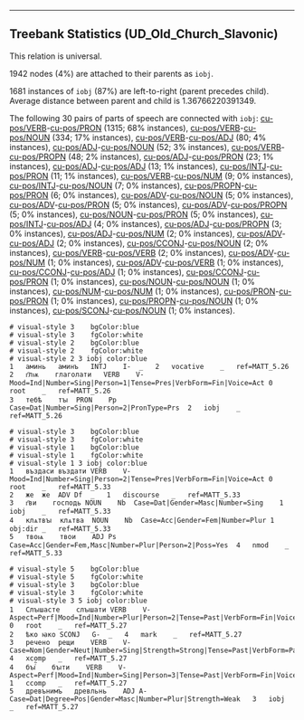 

--------------------------------------------------------------------------------

## Treebank Statistics (UD_Old_Church_Slavonic)

This relation is universal.

1942 nodes (4%) are attached to their parents as `iobj`.

1681 instances of `iobj` (87%) are left-to-right (parent precedes child).
Average distance between parent and child is 1.36766220391349.

The following 30 pairs of parts of speech are connected with `iobj`: [cu-pos/VERB]()-[cu-pos/PRON]() (1315; 68% instances), [cu-pos/VERB]()-[cu-pos/NOUN]() (334; 17% instances), [cu-pos/VERB]()-[cu-pos/ADJ]() (80; 4% instances), [cu-pos/ADJ]()-[cu-pos/NOUN]() (52; 3% instances), [cu-pos/VERB]()-[cu-pos/PROPN]() (48; 2% instances), [cu-pos/ADJ]()-[cu-pos/PRON]() (23; 1% instances), [cu-pos/ADJ]()-[cu-pos/ADJ]() (13; 1% instances), [cu-pos/INTJ]()-[cu-pos/PRON]() (11; 1% instances), [cu-pos/VERB]()-[cu-pos/NUM]() (9; 0% instances), [cu-pos/INTJ]()-[cu-pos/NOUN]() (7; 0% instances), [cu-pos/PROPN]()-[cu-pos/PRON]() (6; 0% instances), [cu-pos/ADV]()-[cu-pos/NOUN]() (5; 0% instances), [cu-pos/ADV]()-[cu-pos/PRON]() (5; 0% instances), [cu-pos/ADV]()-[cu-pos/PROPN]() (5; 0% instances), [cu-pos/NOUN]()-[cu-pos/PRON]() (5; 0% instances), [cu-pos/INTJ]()-[cu-pos/ADJ]() (4; 0% instances), [cu-pos/ADJ]()-[cu-pos/PROPN]() (3; 0% instances), [cu-pos/ADJ]()-[cu-pos/NUM]() (2; 0% instances), [cu-pos/ADV]()-[cu-pos/ADJ]() (2; 0% instances), [cu-pos/CCONJ]()-[cu-pos/NOUN]() (2; 0% instances), [cu-pos/VERB]()-[cu-pos/VERB]() (2; 0% instances), [cu-pos/ADV]()-[cu-pos/NUM]() (1; 0% instances), [cu-pos/ADV]()-[cu-pos/VERB]() (1; 0% instances), [cu-pos/CCONJ]()-[cu-pos/ADJ]() (1; 0% instances), [cu-pos/CCONJ]()-[cu-pos/PRON]() (1; 0% instances), [cu-pos/NOUN]()-[cu-pos/NOUN]() (1; 0% instances), [cu-pos/NUM]()-[cu-pos/NUM]() (1; 0% instances), [cu-pos/PRON]()-[cu-pos/PRON]() (1; 0% instances), [cu-pos/PROPN]()-[cu-pos/NOUN]() (1; 0% instances), [cu-pos/SCONJ]()-[cu-pos/NOUN]() (1; 0% instances).


~~~ conllu
# visual-style 3	bgColor:blue
# visual-style 3	fgColor:white
# visual-style 2	bgColor:blue
# visual-style 2	fgColor:white
# visual-style 2 3 iobj	color:blue
1	аминь	аминъ	INTJ	I-	_	2	vocative	_	ref=MATT_5.26
2	г҃лѭ	глаголати	VERB	V-	Mood=Ind|Number=Sing|Person=1|Tense=Pres|VerbForm=Fin|Voice=Act	0	root	_	ref=MATT_5.26
3	тебѣ	тꙑ	PRON	Pp	Case=Dat|Number=Sing|Person=2|PronType=Prs	2	iobj	_	ref=MATT_5.26

~~~


~~~ conllu
# visual-style 3	bgColor:blue
# visual-style 3	fgColor:white
# visual-style 1	bgColor:blue
# visual-style 1	fgColor:white
# visual-style 1 3 iobj	color:blue
1	въздаси	въздати	VERB	V-	Mood=Ind|Number=Sing|Person=2|Tense=Pres|VerbForm=Fin|Voice=Act	0	root	_	ref=MATT_5.33
2	же	же	ADV	Df	_	1	discourse	_	ref=MATT_5.33
3	г҃ви	господь	NOUN	Nb	Case=Dat|Gender=Masc|Number=Sing	1	iobj	_	ref=MATT_5.33
4	клѧтвꙑ	клѧтва	NOUN	Nb	Case=Acc|Gender=Fem|Number=Plur	1	obj:dir	_	ref=MATT_5.33
5	твоѩ	твои	ADJ	Ps	Case=Acc|Gender=Fem,Masc|Number=Plur|Person=2|Poss=Yes	4	nmod	_	ref=MATT_5.33

~~~


~~~ conllu
# visual-style 5	bgColor:blue
# visual-style 5	fgColor:white
# visual-style 3	bgColor:blue
# visual-style 3	fgColor:white
# visual-style 3 5 iobj	color:blue
1	Слꙑшасте	слꙑшати	VERB	V-	Aspect=Perf|Mood=Ind|Number=Plur|Person=2|Tense=Past|VerbForm=Fin|Voice=Act	0	root	_	ref=MATT_5.27
2	ѣко	ꙗко	SCONJ	G-	_	4	mark	_	ref=MATT_5.27
3	речено	рещи	VERB	V-	Case=Nom|Gender=Neut|Number=Sing|Strength=Strong|Tense=Past|VerbForm=Part|Voice=Pass	4	xcomp	_	ref=MATT_5.27
4	бꙑⷭ҇	бꙑти	VERB	V-	Aspect=Perf|Mood=Ind|Number=Sing|Person=3|Tense=Past|VerbForm=Fin|Voice=Act	1	ccomp	_	ref=MATT_5.27
5	древънимъ	древльнь	ADJ	A-	Case=Dat|Degree=Pos|Gender=Masc|Number=Plur|Strength=Weak	3	iobj	_	ref=MATT_5.27

~~~


